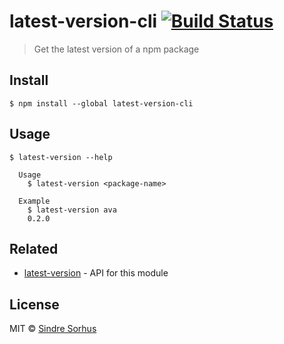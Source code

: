 # latest-version-cli [![Build Status](https://travis-ci.org/sindresorhus/latest-version-cli.svg?branch=master)](https://travis-ci.org/sindresorhus/latest-version-cli)

> Get the latest version of a npm package


## Install

```
$ npm install --global latest-version-cli
```


## Usage

```
$ latest-version --help

  Usage
    $ latest-version <package-name>

  Example
    $ latest-version ava
    0.2.0
```


## Related

- [latest-version](https://github.com/sindresorhus/latest-version) - API for this module


## License

MIT © [Sindre Sorhus](http://sindresorhus.com)
